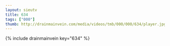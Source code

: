 ```yaml
--- 
layout: sieutv
title: 634
tags: ["000"]
thumb: http://drainmainvein.com/media/videos/tmb/000/000/634/player.jpg
---
```

{% include drainmainvein key="634" %} 
